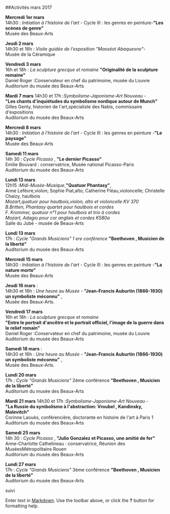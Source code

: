 ##Activités mars 2017

**Mercredi 1er mars**  
14h30 : _Initiation à l'histoire de l'art_ - Cycle III : les genres en peinture-**"Les scènes de genre"**  
Musée des Beaux-Arts   

**Jeudi 2 mars**  
14h30 et 16h : _Visite guidée de l'exposition "Masséot Abaquesne"_-  
Musée de la Céramique 

**Vendredi 3 mars**  
16h et 18h : _La sculpture grecque et romaine_ **"Originalité de la sculpture romaine"**  
Daniel Roger :Conservateur en chef du patrimoine, musée du Louvre  
Auditorium du musée des Beaux-Arts

  

**Mardi 7 mars**
14h30 et 17h :_Symbolisme-Japonisme-Art Nouveau_ -  
**"Les chants d'inquiétudes du symbolisme nordique autour de Munch"**  
Gilles Genty, historien de l'art,spécialiste des Nabis, commissaire d'expositions  
Auditorium du musée des Beaux-Arts  

**Mercredi 8 mars**  
14h30 : _Initiation à l'histoire de l'art_ - Cycle III : les genres en peinture -**"Le paysage"**  
Musée des Beaux-Arts   

**Samedi 11 mars**  
14h 30 : _Cycle Picasso_ , **"Le dernier Picasso"**  
Emilie Bouvard : conservatrice, Musée national Picasso-Paris  
Auditorium du musée des Beaux-Arts

**Lundi 13 mars**  
12h15 :_Midi-Musée-Musique_,**"Quatuor Phantasy"**,  
Anne Lefèvre,violon;  Sophie Piat,alto; Catherine Fléau,violoncelle; Christelle Chaizy, hautbois  
_Mozart,quatuor pour hautbois,violon, alto et violoncelle KV 370_  
_B.Britten, Phantasy quartet pour hautbois et cordes_  
_F. Krommer, quatuor n°1 pour hautbois et trio à cordes_  
_Mozart, Adagio pour cor anglais et cordes K580a_  
Salle du Jubé - musée de Beaux-Arts

**Lundi 13 mars**  
17h : _Cycle "Grands Musiciens" 1 ere conférence_ **"Beethoven , Musicien de la liberté"**  
Auditorium du musée des Beaux-Arts

**Mercredi 15 mars**  
14h30 : _Initiation à l'histoire de l'art_ - Cycle III : les genres en peinture -**"La nature morte"**  
Musée des Beaux-Arts  





**Jeudi 16 mars** :  
14h30 et 16h : _Une heure au Musée_ - **"Jean-Francis Auburtin (1866-1930) un symboliste méconnu"** ,  
Musée des Beaux-Arts.   

**Vendredi 17 mars**  
16h et 18h : _La sculpture grecque et romaine_  
**"Entre le portrait d'ancêtre et le portrait officiel, l'image de la guerre dans le relief romain"**  
Daniel Roger :Conservateur en chef du patrimoine, musée du Louvre  
Auditorium du musée des Beaux-Arts

**Samedi 18 mars** :  
14h30 et 16h : _Une heure au Musée_ - **"Jean-Francis Auburtin (1866-1930) un symboliste méconnu"** ,  
Musée des Beaux-Arts.

**Lundi 20 mars**  
17h : _Cycle "Grands Musiciens"_ 2éme conférence  **"Beethoven , Musicien de la liberté"**  
Auditorium du musée des Beaux-Arts

**Mardi 21 mars**
14h30 et 17h :_Symbolisme-Japonisme-Art Nouveau_ -  
**"La Russie du symbolisme à l'abstraction: Vroubel , Kandinsky, Malevitch"**  
Corinne Laouès, conférencière, doctorante en histoire de l'art à Paris 1  
Auditorium du musée des Beaux-Arts   

**Samedi 25 mars**  
14h 30 : _Cycle Picasso_ , **"Julio Gonzalez et Picasso, une amitié de fer"**  
Anne-Charlotte Cathelineau : conservatrice, Réunion des MuséesMétropolitains Rouen  
Auditorium du musée des Beaux-Arts

**Lundi 27 mars**  
17h : _Cycle "Grands Musiciens"_ 3ème conférence **"Beethoven , Musicien de la liberté"**  
Auditorium du musée des Beaux-Arts  







 suivi

Enter text in [Markdown](http://daringfireball.net/projects/markdown/). Use the toolbar above, or click the **?** button for formatting help.
